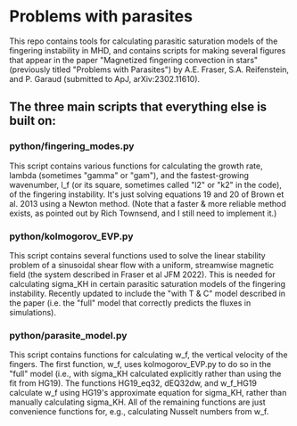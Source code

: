 # Problems with parasites
This repo contains tools for calculating parasitic saturation models of the fingering instability in MHD, and contains 
scripts for making several figures that appear in the paper "Magnetized fingering convection in stars" (previously 
titled "Problems with Parasites") by A.E. Fraser, S.A. Reifenstein, and P. Garaud (submitted to ApJ, arXiv:2302.11610).

## The three main scripts that everything else is built on:
### python/fingering_modes.py
This script contains various functions for calculating the growth rate, lambda (sometimes "gamma" or "gam"), and the 
fastest-growing wavenumber, l_f (or its square, sometimes called "l2" or "k2" in the code), of the fingering 
instability. It's just solving equations 19 and 20 of Brown et al. 2013 using a Newton method. (Note that a faster & 
more reliable method exists, as pointed out by Rich Townsend, and I still need to implement it.)

### python/kolmogorov_EVP.py
This script contains several functions used to solve the linear stability problem of a sinusoidal shear flow with a 
uniform, streamwise magnetic field (the system described in Fraser et al JFM 2022). This is needed for calculating
sigma_KH in certain parasitic saturation models of the fingering instability. Recently updated to include the 
"with T & C" model described in the paper (i.e. the "full" model that correctly predicts the fluxes in simulations).

### python/parasite_model.py
This script contains functions for calculating w_f, the vertical velocity of the fingers. The first function, w_f, uses
kolmogorov_EVP.py to do so in the "full" model (i.e., with sigma_KH calculated explicitly rather than using the fit from
HG19). The functions HG19_eq32, dEQ32dw, and w_f_HG19 calculate w_f using HG19's approximate equation for sigma_KH, 
rather than manually calculating sigma_KH. All of the remaining functions are just convenience functions for, e.g., 
calculating Nusselt numbers from w_f.